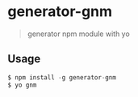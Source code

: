 # generator-gnm
> generator npm module with yo

## Usage

```js
$ npm install -g generator-gnm
$ yo gnm
```
